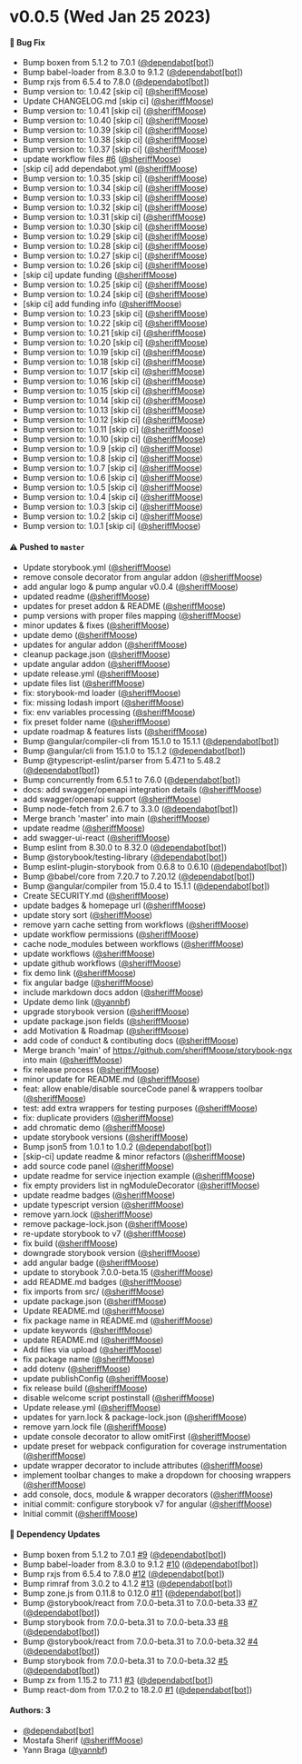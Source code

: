 # v0.0.5 (Wed Jan 25 2023)

#### 🐛 Bug Fix

- Bump boxen from 5.1.2 to 7.0.1 ([@dependabot[bot]](https://github.com/dependabot[bot]))
- Bump babel-loader from 8.3.0 to 9.1.2 ([@dependabot[bot]](https://github.com/dependabot[bot]))
- Bump rxjs from 6.5.4 to 7.8.0 ([@dependabot[bot]](https://github.com/dependabot[bot]))
- Bump version to: 1.0.42 \[skip ci\] ([@sheriffMoose](https://github.com/sheriffMoose))
- Update CHANGELOG.md \[skip ci\] ([@sheriffMoose](https://github.com/sheriffMoose))
- Bump version to: 1.0.41 \[skip ci\] ([@sheriffMoose](https://github.com/sheriffMoose))
- Bump version to: 1.0.40 \[skip ci\] ([@sheriffMoose](https://github.com/sheriffMoose))
- Bump version to: 1.0.39 \[skip ci\] ([@sheriffMoose](https://github.com/sheriffMoose))
- Bump version to: 1.0.38 \[skip ci\] ([@sheriffMoose](https://github.com/sheriffMoose))
- Bump version to: 1.0.37 \[skip ci\] ([@sheriffMoose](https://github.com/sheriffMoose))
- update workflow files [#6](https://github.com/sheriffMoose/storybook-extras/pull/6) ([@sheriffMoose](https://github.com/sheriffMoose))
- \[skip ci\] add dependabot.yml ([@sheriffMoose](https://github.com/sheriffMoose))
- Bump version to: 1.0.35 \[skip ci\] ([@sheriffMoose](https://github.com/sheriffMoose))
- Bump version to: 1.0.34 \[skip ci\] ([@sheriffMoose](https://github.com/sheriffMoose))
- Bump version to: 1.0.33 \[skip ci\] ([@sheriffMoose](https://github.com/sheriffMoose))
- Bump version to: 1.0.32 \[skip ci\] ([@sheriffMoose](https://github.com/sheriffMoose))
- Bump version to: 1.0.31 \[skip ci\] ([@sheriffMoose](https://github.com/sheriffMoose))
- Bump version to: 1.0.30 \[skip ci\] ([@sheriffMoose](https://github.com/sheriffMoose))
- Bump version to: 1.0.29 \[skip ci\] ([@sheriffMoose](https://github.com/sheriffMoose))
- Bump version to: 1.0.28 \[skip ci\] ([@sheriffMoose](https://github.com/sheriffMoose))
- Bump version to: 1.0.27 \[skip ci\] ([@sheriffMoose](https://github.com/sheriffMoose))
- Bump version to: 1.0.26 \[skip ci\] ([@sheriffMoose](https://github.com/sheriffMoose))
- \[skip ci\] update funding ([@sheriffMoose](https://github.com/sheriffMoose))
- Bump version to: 1.0.25 \[skip ci\] ([@sheriffMoose](https://github.com/sheriffMoose))
- Bump version to: 1.0.24 \[skip ci\] ([@sheriffMoose](https://github.com/sheriffMoose))
- \[skip ci\] add funding info ([@sheriffMoose](https://github.com/sheriffMoose))
- Bump version to: 1.0.23 \[skip ci\] ([@sheriffMoose](https://github.com/sheriffMoose))
- Bump version to: 1.0.22 \[skip ci\] ([@sheriffMoose](https://github.com/sheriffMoose))
- Bump version to: 1.0.21 \[skip ci\] ([@sheriffMoose](https://github.com/sheriffMoose))
- Bump version to: 1.0.20 \[skip ci\] ([@sheriffMoose](https://github.com/sheriffMoose))
- Bump version to: 1.0.19 \[skip ci\] ([@sheriffMoose](https://github.com/sheriffMoose))
- Bump version to: 1.0.18 \[skip ci\] ([@sheriffMoose](https://github.com/sheriffMoose))
- Bump version to: 1.0.17 \[skip ci\] ([@sheriffMoose](https://github.com/sheriffMoose))
- Bump version to: 1.0.16 \[skip ci\] ([@sheriffMoose](https://github.com/sheriffMoose))
- Bump version to: 1.0.15 \[skip ci\] ([@sheriffMoose](https://github.com/sheriffMoose))
- Bump version to: 1.0.14 \[skip ci\] ([@sheriffMoose](https://github.com/sheriffMoose))
- Bump version to: 1.0.13 \[skip ci\] ([@sheriffMoose](https://github.com/sheriffMoose))
- Bump version to: 1.0.12 \[skip ci\] ([@sheriffMoose](https://github.com/sheriffMoose))
- Bump version to: 1.0.11 \[skip ci\] ([@sheriffMoose](https://github.com/sheriffMoose))
- Bump version to: 1.0.10 \[skip ci\] ([@sheriffMoose](https://github.com/sheriffMoose))
- Bump version to: 1.0.9 \[skip ci\] ([@sheriffMoose](https://github.com/sheriffMoose))
- Bump version to: 1.0.8 \[skip ci\] ([@sheriffMoose](https://github.com/sheriffMoose))
- Bump version to: 1.0.7 \[skip ci\] ([@sheriffMoose](https://github.com/sheriffMoose))
- Bump version to: 1.0.6 \[skip ci\] ([@sheriffMoose](https://github.com/sheriffMoose))
- Bump version to: 1.0.5 \[skip ci\] ([@sheriffMoose](https://github.com/sheriffMoose))
- Bump version to: 1.0.4 \[skip ci\] ([@sheriffMoose](https://github.com/sheriffMoose))
- Bump version to: 1.0.3 \[skip ci\] ([@sheriffMoose](https://github.com/sheriffMoose))
- Bump version to: 1.0.2 \[skip ci\] ([@sheriffMoose](https://github.com/sheriffMoose))
- Bump version to: 1.0.1 \[skip ci\] ([@sheriffMoose](https://github.com/sheriffMoose))

#### ⚠️ Pushed to `master`

- Update storybook.yml ([@sheriffMoose](https://github.com/sheriffMoose))
- remove console decorator from angular addon ([@sheriffMoose](https://github.com/sheriffMoose))
- add angular logo & pump angular v0.0.4 ([@sheriffMoose](https://github.com/sheriffMoose))
- updated readme ([@sheriffMoose](https://github.com/sheriffMoose))
- updates for preset addon & README ([@sheriffMoose](https://github.com/sheriffMoose))
- pump versions with proper files mapping ([@sheriffMoose](https://github.com/sheriffMoose))
- minor updates & fixes ([@sheriffMoose](https://github.com/sheriffMoose))
- update demo ([@sheriffMoose](https://github.com/sheriffMoose))
- updates for angular addon ([@sheriffMoose](https://github.com/sheriffMoose))
- cleanup package.json ([@sheriffMoose](https://github.com/sheriffMoose))
- update angular addon ([@sheriffMoose](https://github.com/sheriffMoose))
- update release.yml ([@sheriffMoose](https://github.com/sheriffMoose))
- update files list ([@sheriffMoose](https://github.com/sheriffMoose))
- fix: storybook-md loader ([@sheriffMoose](https://github.com/sheriffMoose))
- fix: missing lodash import ([@sheriffMoose](https://github.com/sheriffMoose))
- fix: env variables processing ([@sheriffMoose](https://github.com/sheriffMoose))
- fix preset folder name ([@sheriffMoose](https://github.com/sheriffMoose))
- update roadmap & features lists ([@sheriffMoose](https://github.com/sheriffMoose))
- Bump @angular/compiler-cli from 15.1.0 to 15.1.1 ([@dependabot[bot]](https://github.com/dependabot[bot]))
- Bump @angular/cli from 15.1.0 to 15.1.2 ([@dependabot[bot]](https://github.com/dependabot[bot]))
- Bump @typescript-eslint/parser from 5.47.1 to 5.48.2 ([@dependabot[bot]](https://github.com/dependabot[bot]))
- Bump concurrently from 6.5.1 to 7.6.0 ([@dependabot[bot]](https://github.com/dependabot[bot]))
- docs: add swagger/openapi integration details ([@sheriffMoose](https://github.com/sheriffMoose))
- add swagger/openapi support ([@sheriffMoose](https://github.com/sheriffMoose))
- Bump node-fetch from 2.6.7 to 3.3.0 ([@dependabot[bot]](https://github.com/dependabot[bot]))
- Merge branch 'master' into main ([@sheriffMoose](https://github.com/sheriffMoose))
- update readme ([@sheriffMoose](https://github.com/sheriffMoose))
- add swagger-ui-react ([@sheriffMoose](https://github.com/sheriffMoose))
- Bump eslint from 8.30.0 to 8.32.0 ([@dependabot[bot]](https://github.com/dependabot[bot]))
- Bump @storybook/testing-library ([@dependabot[bot]](https://github.com/dependabot[bot]))
- Bump eslint-plugin-storybook from 0.6.8 to 0.6.10 ([@dependabot[bot]](https://github.com/dependabot[bot]))
- Bump @babel/core from 7.20.7 to 7.20.12 ([@dependabot[bot]](https://github.com/dependabot[bot]))
- Bump @angular/compiler from 15.0.4 to 15.1.1 ([@dependabot[bot]](https://github.com/dependabot[bot]))
- Create SECURITY.md ([@sheriffMoose](https://github.com/sheriffMoose))
- update badges & homepage url ([@sheriffMoose](https://github.com/sheriffMoose))
- update story sort ([@sheriffMoose](https://github.com/sheriffMoose))
- remove yarn cache setting from workflows ([@sheriffMoose](https://github.com/sheriffMoose))
- update workflow permissions ([@sheriffMoose](https://github.com/sheriffMoose))
- cache node_modules between workflows ([@sheriffMoose](https://github.com/sheriffMoose))
- update workflows ([@sheriffMoose](https://github.com/sheriffMoose))
- update github workflows ([@sheriffMoose](https://github.com/sheriffMoose))
- fix demo link ([@sheriffMoose](https://github.com/sheriffMoose))
- fix angular badge ([@sheriffMoose](https://github.com/sheriffMoose))
- include markdown docs addon ([@sheriffMoose](https://github.com/sheriffMoose))
- Update demo link ([@yannbf](https://github.com/yannbf))
- upgrade storybook version ([@sheriffMoose](https://github.com/sheriffMoose))
- update package.json fields ([@sheriffMoose](https://github.com/sheriffMoose))
- add Motivation & Roadmap ([@sheriffMoose](https://github.com/sheriffMoose))
- add code of conduct & contibuting docs ([@sheriffMoose](https://github.com/sheriffMoose))
- Merge branch 'main' of https://github.com/sheriffMoose/storybook-ngx into main ([@sheriffMoose](https://github.com/sheriffMoose))
- fix release process ([@sheriffMoose](https://github.com/sheriffMoose))
- minor update for README.md ([@sheriffMoose](https://github.com/sheriffMoose))
- feat: allow enable/disable sourceCode panel & wrappers toolbar ([@sheriffMoose](https://github.com/sheriffMoose))
- test: add extra wrappers for testing purposes ([@sheriffMoose](https://github.com/sheriffMoose))
- fix: duplicate providers ([@sheriffMoose](https://github.com/sheriffMoose))
- add chromatic demo ([@sheriffMoose](https://github.com/sheriffMoose))
- update storybook versions ([@sheriffMoose](https://github.com/sheriffMoose))
- Bump json5 from 1.0.1 to 1.0.2 ([@dependabot[bot]](https://github.com/dependabot[bot]))
- [skip-ci] update readme & minor refactors ([@sheriffMoose](https://github.com/sheriffMoose))
- add source code panel ([@sheriffMoose](https://github.com/sheriffMoose))
- update readme for service injection example ([@sheriffMoose](https://github.com/sheriffMoose))
- fix empty providers list in ngModuleDecorator ([@sheriffMoose](https://github.com/sheriffMoose))
- update readme badges ([@sheriffMoose](https://github.com/sheriffMoose))
- update typescript version ([@sheriffMoose](https://github.com/sheriffMoose))
- remove yarn.lock ([@sheriffMoose](https://github.com/sheriffMoose))
- remove package-lock.json ([@sheriffMoose](https://github.com/sheriffMoose))
- re-update storybook to v7 ([@sheriffMoose](https://github.com/sheriffMoose))
- fix build ([@sheriffMoose](https://github.com/sheriffMoose))
- downgrade storybook version ([@sheriffMoose](https://github.com/sheriffMoose))
- add angular badge ([@sheriffMoose](https://github.com/sheriffMoose))
- update to storybook 7.0.0-beta.15 ([@sheriffMoose](https://github.com/sheriffMoose))
- add README.md badges ([@sheriffMoose](https://github.com/sheriffMoose))
- fix imports from src/ ([@sheriffMoose](https://github.com/sheriffMoose))
- update package.json ([@sheriffMoose](https://github.com/sheriffMoose))
- Update README.md ([@sheriffMoose](https://github.com/sheriffMoose))
- fix package name in README.md ([@sheriffMoose](https://github.com/sheriffMoose))
- update keywords ([@sheriffMoose](https://github.com/sheriffMoose))
- update README.md ([@sheriffMoose](https://github.com/sheriffMoose))
- Add files via upload ([@sheriffMoose](https://github.com/sheriffMoose))
- fix package name ([@sheriffMoose](https://github.com/sheriffMoose))
- add dotenv ([@sheriffMoose](https://github.com/sheriffMoose))
- update publishConfig ([@sheriffMoose](https://github.com/sheriffMoose))
- fix release build ([@sheriffMoose](https://github.com/sheriffMoose))
- disable welcome script postinstall ([@sheriffMoose](https://github.com/sheriffMoose))
- Update release.yml ([@sheriffMoose](https://github.com/sheriffMoose))
- updates for yarn.lock & package-lock.json ([@sheriffMoose](https://github.com/sheriffMoose))
- remove yarn.lock file ([@sheriffMoose](https://github.com/sheriffMoose))
- update console decorator to allow omitFirst ([@sheriffMoose](https://github.com/sheriffMoose))
- update preset for webpack configuration for coverage instrumentation ([@sheriffMoose](https://github.com/sheriffMoose))
- update wrapper decorator to include attributes ([@sheriffMoose](https://github.com/sheriffMoose))
- implement toolbar changes to make a dropdown for choosing wrappers ([@sheriffMoose](https://github.com/sheriffMoose))
- add console, docs, module & wrapper decorators ([@sheriffMoose](https://github.com/sheriffMoose))
- initial commit: configure storybook v7 for angular ([@sheriffMoose](https://github.com/sheriffMoose))
- Initial commit ([@sheriffMoose](https://github.com/sheriffMoose))

#### 🔩 Dependency Updates

- Bump boxen from 5.1.2 to 7.0.1 [#9](https://github.com/sheriffMoose/storybook-extras/pull/9) ([@dependabot[bot]](https://github.com/dependabot[bot]))
- Bump babel-loader from 8.3.0 to 9.1.2 [#10](https://github.com/sheriffMoose/storybook-extras/pull/10) ([@dependabot[bot]](https://github.com/dependabot[bot]))
- Bump rxjs from 6.5.4 to 7.8.0 [#12](https://github.com/sheriffMoose/storybook-extras/pull/12) ([@dependabot[bot]](https://github.com/dependabot[bot]))
- Bump rimraf from 3.0.2 to 4.1.2 [#13](https://github.com/sheriffMoose/storybook-extras/pull/13) ([@dependabot[bot]](https://github.com/dependabot[bot]))
- Bump zone.js from 0.11.8 to 0.12.0 [#11](https://github.com/sheriffMoose/storybook-extras/pull/11) ([@dependabot[bot]](https://github.com/dependabot[bot]))
- Bump @storybook/react from 7.0.0-beta.31 to 7.0.0-beta.33 [#7](https://github.com/sheriffMoose/storybook-extras/pull/7) ([@dependabot[bot]](https://github.com/dependabot[bot]))
- Bump storybook from 7.0.0-beta.31 to 7.0.0-beta.33 [#8](https://github.com/sheriffMoose/storybook-extras/pull/8) ([@dependabot[bot]](https://github.com/dependabot[bot]))
- Bump @storybook/react from 7.0.0-beta.31 to 7.0.0-beta.32 [#4](https://github.com/sheriffMoose/storybook-extras/pull/4) ([@dependabot[bot]](https://github.com/dependabot[bot]))
- Bump storybook from 7.0.0-beta.31 to 7.0.0-beta.32 [#5](https://github.com/sheriffMoose/storybook-extras/pull/5) ([@dependabot[bot]](https://github.com/dependabot[bot]))
- Bump zx from 1.15.2 to 7.1.1 [#3](https://github.com/sheriffMoose/storybook-extras/pull/3) ([@dependabot[bot]](https://github.com/dependabot[bot]))
- Bump react-dom from 17.0.2 to 18.2.0 [#1](https://github.com/sheriffMoose/storybook-extras/pull/1) ([@dependabot[bot]](https://github.com/dependabot[bot]))

#### Authors: 3

- [@dependabot[bot]](https://github.com/dependabot[bot])
- Mostafa Sherif ([@sheriffMoose](https://github.com/sheriffMoose))
- Yann Braga ([@yannbf](https://github.com/yannbf))
